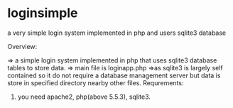 # loginsimple
a very simple login system implemented in php and users sqlite3 database

Overview:

=> a simple login system implemented in php that uses sqlite3 database tables to store data.
=> main file is loginapp.php
=>as sqlite3 is largely self contained so it do not require a database management server but data is store in
specified directory nearby other files.
Requrements:
1) you need apache2, php(above 5.5.3), sqlite3.

